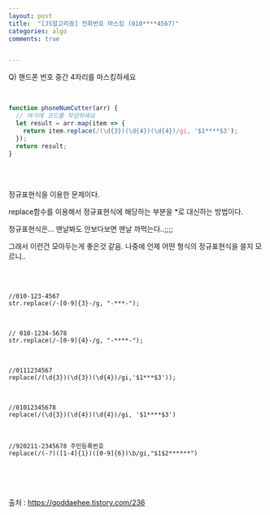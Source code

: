 ```yaml
---
layout: post
title:  "[JS알고리즘] 전화번호 마스킹 (010****4567)"
categories: algo 
comments: true


---
```




Q) 핸드폰 번호 중간 4자리를 마스킹하세요

<br>

~~~javascript
function phoneNumCutter(arr) {
  // 여기에 코드를 작성하세요
  let result = arr.map(item => {
    return item.replace(/(\d{3})(\d{4})(\d{4})/gi, '$1****$3');
  });
  return result;
}
~~~



<br>

<br>

정규표현식을 이용한 문제이다.

replace함수를 이용해서 정규표현식에 해당하는 부분을 *로 대신하는 방법이다.

정규표현식은... 맨날봐도 안보다보면 맨날 까먹는다..;;;;

그래서 이런건 모아두는게 좋은것 같음. 나중에 언제 어떤 형식의 정규표현식을 쓸지 모르니..

<br>

<br>

~~~
//010-123-4567
str.replace(/-[0-9]{3}-/g, "-***-");
~~~

<br>

~~~
// 010-1234-5678
str.replace(/-[0-9]{4}-/g, "-****-");
~~~

<br>

~~~
//0111234567
replace(/(\d{3})(\d{3})(\d{4})/gi,'$1***$3'));
~~~

<br>

~~~
//01012345678
replace(/(\d{3})(\d{4})(\d{4})/gi, '$1****$3')
~~~

<br>

~~~
//920211-2345678 주민등록번호
replace(/(-?)([1-4]{1})([0-9]{6})\b/gi,"$1$2******")
~~~

<br>

<br>

<br>

출처 : https://goddaehee.tistory.com/236
